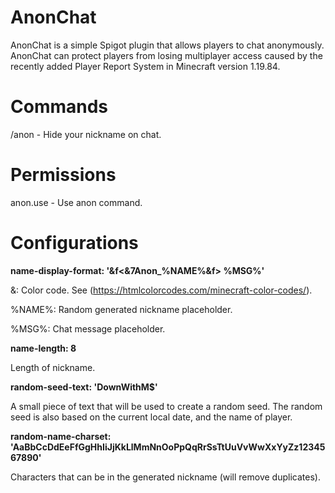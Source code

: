 # AnonChat
AnonChat is a simple Spigot plugin that allows players to chat anonymously. AnonChat can protect players from losing multiplayer access caused by the recently added Player Report System in Minecraft version 1.19.84.


# Commands
/anon - Hide your nickname on chat.


# Permissions
anon.use - Use anon command.


# Configurations
**name-display-format: '&f<&7Anon_%NAME%&f> %MSG%'**

&: Color code. See (https://htmlcolorcodes.com/minecraft-color-codes/).

%NAME%: Random generated nickname placeholder.

%MSG%: Chat message placeholder.


**name-length: 8**

Length of nickname.


**random-seed-text: 'DownWithM$'**

A small piece of text that will be used to create a random seed. The random seed is also based on the current local date, and the name of player.


**random-name-charset: 'AaBbCcDdEeFfGgHhIiJjKkLlMmNnOoPpQqRrSsTtUuVvWwXxYyZz1234567890'**

Characters that can be in the generated nickname (will remove duplicates).
